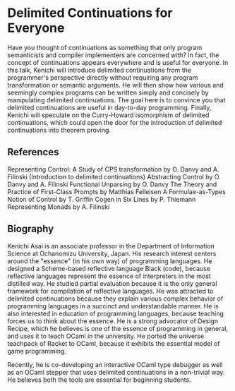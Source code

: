 # Delimited Continuations for Everyone

Have you thought of continuations as something that only program semanticists and compiler implementers are concerned with? In fact, the concept of continuations appears everywhere and is useful for everyone. In this talk, Kenichi will introduce delimited continuations from the programmer's perspective directly without requiring any program transformation or semantic arguments. He will then show how various and seemingly complex programs can be written simply and concisely by manipulating delimited continuations. The goal here is to convince you that delimited continuations are useful in day-to-day programming. Finally, Kenichi will speculate on the Curry-Howard isomorphism of delimited continuations, which could open the door for the introduction of delimited continuations into theorem proving.

## References

Representing Control: A Study of CPS transformation by O. Danvy and A. Filinski (Introduction to delimited continuations)
Abstracting Control by O. Danvy and A. Filinski
Functional Unparsing by O. Danvy
The Theory and Practice of First-Class Prompts by Matthias Felleisen
A Formulae-as-Types Notion of Control by T. Griffin
Cogen in Six Lines by P. Thiemann
Representing Monads by A. Filinski

## Biography

Kenichi Asai is an associate professor in the Department of Information Science at Ochanomizu University, Japan. His research interest centers around the "essence" (in his own way) of programming languages. He designed a Scheme-based reflective language Black (code), because reflective languages represent the essence of interpreters in the most distilled way. He studied partial evaluation because it is the only general framework for compilation of reflective languages. He was attracted to delimited continuations because they explain various complex behavior of programming languages in a succinct and understandable manner. He is also interested in education of programming languages, because teaching forces us to think about the essence. He is a strong advocator of Design Recipe, which he believes is one of the essence of programming in general, and uses it to teach OCaml in the university. He ported the universe teachpack of Racket to OCaml, because it exhibits the essential model of game programming.

Recently, he is co-developing an interactive OCaml type debugger as well as an OCaml stepper that uses delimited continuations in a non-trivial way. He believes both the tools are essential for beginning students.
